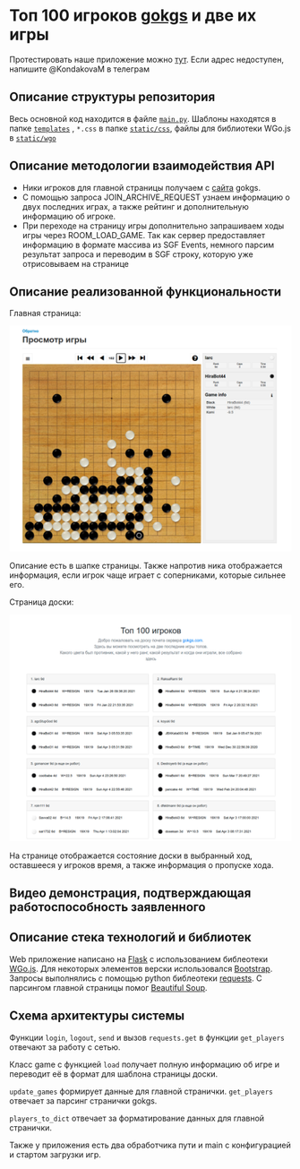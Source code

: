 # Топ 100 игроков [gokgs]('https://www.gokgs.com/') и две их игры
Протестировать наше приложение можно [тут](http://89.208.199.114:5000/). 
Если адрес недоступен, напишите @KondakovaM в телеграм
## Описание структуры репозитория
Весь основной код находится в файле 
[`main.py`](https://github.com/Tennessium/gokgs/blob/main/main.py). 
Шаблоны находятся в папке [`templates`](https://github.com/Tennessium/gokgs/tree/main/templates)
, `*.css` в папке [`static/css`](https://github.com/Tennessium/gokgs/tree/main/static/css), 
файлы для библиотеки WGo.js в [`static/wgo`](https://github.com/Tennessium/gokgs/tree/main/static/wgo)
## Описание методологии взаимодействия API
 - Ники игроков для главной страницы получаем с [сайта](https://gokgs.com/top100.jsp) gokgs.
 - С помощью запроса JOIN_ARCHIVE_REQUEST узнаем информацию о двух последних играх, а также рейтинг и дополнительную информацию об игроке.
 - При переходе на страницу игры дополнительно запрашиваем ходы игры через
 ROOM_LOAD_GAME. Так как сервер предоставляет информацию в формате массива из SGF Events, немного парсим результат запроса и переводим в SGF строку, которую уже отрисовываем на странице
## Описание реализованной функциональности 
 Главная страница:

 ![Главная страница](https://github.com/Tennessium/gokgs/blob/main/docs/board.png "Главная")

 Описание есть в шапке страницы. Также напротив ника отображается информация, если игрок чаще играет с соперниками, которые сильнее его.
 
 Страница доски:

 ![Страница доски](https://github.com/Tennessium/gokgs/blob/main/docs/main.png "Доска")

 На странице отображается состояние доски в выбранный ход, оставшееся у игроков время, а также информация о пропуске хода.
## Видео демонстрация, подтверждающая работоспособность заявленного
## Описание стека технологий и библиотек

Web приложение написано на [Flask](https://flask.palletsprojects.com/en/1.1.x/) с использованием библеотеки [WGo.js](https://github.com/waltheri/wgo.js/). Для некоторых элементов верски использовался [Bootstrap](https://getbootstrap.com/). Запросы выполнялись с помощью python библеотеки [requests](https://docs.python-requests.org/en/master/). 
С парсингом главной страницы помог [Beautiful Soup](https://www.crummy.com/software/BeautifulSoup/bs4/doc/).
##  Схема архитектуры системы
Функции `login`, `logout`, `send` и вызов `requests.get` в функции `get_players `отвечают за работу с сетью. 

Класс game с функцией `load` получает полную информацию об игре и переводит её в формат для шаблона страницы доски.

`update_games` формирует данные для главной странички. `get_players` отвечает за парсинг странички gokgs.

`players_to_dict` отвечает за форматирование данных для главной странички. 

Также у приложения есть два обработчика пути и main с конфигурацией и стартом загрузки игр.